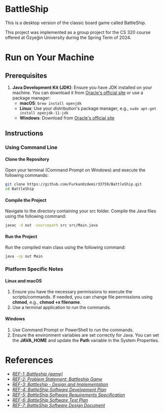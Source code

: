 # BattleShip
This is a desktop version of the classic board game called BattleShip.

This project was implemented as a group project for the CS 320 course offered at Özyeğin University during the Spring Term of 2024.

# Run on Your Machine

## Prerequisites
1. **Java Development Kit (JDK)**: Ensure you have JDK installed on your machine. You can download it from [Oracle's official site](https://www.oracle.com/java/technologies/javase-downloads.html) or use a package manager:
    - **macOS**: `brew install openjdk`
    - **Linux**: Use your distribution's package manager, e.g., `sudo apt-get install openjdk-11-jdk`
    - **Windows**: Download from [Oracle's official site](https://www.oracle.com/java/technologies/javase-downloads.html)

## Instructions

### Using Command Line

#### Clone the Repository
Open your terminal (Command Prompt on Windows) and execute the following commands:

```sh
git clone https://github.com/FurkanOzdemir33759/BattleShip.git
cd BattleShip
```

#### Compile the Project

Navigate to the directory containing your src folder. Compile the Java files using the following command:

```sh
javac -d out -sourcepath src src/Main.java
```
#### Run the Project

Run the compiled main class using the following command:

```sh
java -cp out Main
```

### Platform Specific Notes

#### Linux and macOS

1. Ensure you have the necessary permissions to execute the scripts/commands. If needed, you can change file permissions using **chmod**, e.g., **chmod +x filename**.
2. Use a terminal application to run the commands.

#### Windows
1. Use Command Prompt or PowerShell to run the commands.
2. Ensure the environment variables are set correctly for Java. You can set the **JAVA_HOME** and update the **Path** variable in the System Properties.


# References
<!-- too add new reference =>  * [_REF-#: <Reference Title>_](<Reference link>) -->
* [_REF-1: Battleship (game)_](https://en.wikipedia.org/wiki/Battleship_(game))
* [_REF-2: Problem Statement: Battleship Game_](https://github.com/anomaly2104/battleship-game-low-level-design/blob/master/problem-statement.md)
* [_REF-3: Battleship - Design and Implementation_](https://rucforsk.ruc.dk/ws/portalfiles/portal/57612924/Report_formatted.pdf)
* [_REF-4: BattleShip Software Development Plan_](https://drive.google.com/drive/folders/1Zom2Gl5OUx4tThcSrvZhr8bPr_KC3VFl?usp=sharing)
* [_REF-5: BattleShip Software Requirements Specification_](https://drive.google.com/drive/folders/1Zom2Gl5OUx4tThcSrvZhr8bPr_KC3VFl?usp=sharing)
* [_REF-6: BattleShip Software Test Plan_](https://drive.google.com/drive/folders/1Zom2Gl5OUx4tThcSrvZhr8bPr_KC3VFl?usp=sharing)
* [_REF-7: BattleShip Software Design Document_](https://drive.google.com/drive/folders/1Zom2Gl5OUx4tThcSrvZhr8bPr_KC3VFl?usp=sharing)



